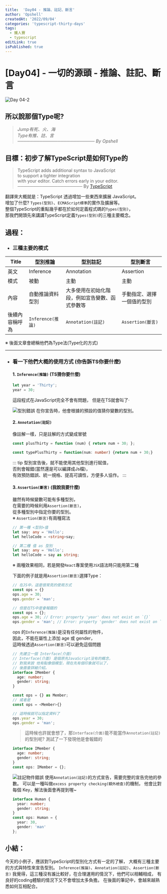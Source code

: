 ```yaml
---
title:  'Day04 - 推論、註記、斷言'
author: 'Opshell'
createdAt: '2022/09/04'
categories: 'typescript-thirty-days'
tags:
  - 鐵人賽
  - typescript
editLink: true
isPublished: true
---
```


# [Day04] - 一切的源頭 - 推論、註記、斷言
![Day 04-2](https://ithelp.ithome.com.tw/upload/images/20220904/20109918zYSZIgGEC9.jpg)

## 所以說那個Type呢?
> *Jump有死、火、海* <br />
> *Type有推、註、言* <br />
> *───────────────────────── By Opshell*

## 目標：初步了解TypeScript是如何Type的
> TypeScript adds additional syntax to JavaScript<br />
> to support a tighter integration<br />
> with your editor. Catch errors early in your editor.
> ───────────────────── By [TypeScript]((https://www.typescriptlang.org/))

翻譯來大概就是：TypeScript 透過增加一些東西來擴展 JavaScript。<br />
增加了什麼? `Types(型別)`、`ECMAScript標準`的實作及擴展等。<br />
整個TypeScript的重點幾乎都在於如何定義程式碼的`Types(型別)`，<br />
那我們開頭先來講講TypeScript定義`Types(型別)`的三種主要概念。

## 過程：
- ### 三種主要的模式
Title|型別推論|型別註記|型別斷言
-------------|-------------|-------------|-------------
英文|Inference|Annotation|Assertion
模式|被動|主動|主動
內容|自動推論資料型別|大多使用在初始化階段，例如宣告變數、函式參數等|手動指定、選擇一個值的型別
後續內容稱呼為|`Inference(推論)`|`Annotation(註記)`|`Assertion(斷言)`

※ 後面文章會總稱他們為Type法(Type化的方式)

---
- ### 看一下他們大概的使用方式 (你告訴TS你要什麼)
  #### 1. `Inference(推論)` (TS猜你要什麼)
  ```JavaScript
  let year = 'Thirty';
  year = 30;
  ```
  這段程式在JavaScript完全不會有問題，
  但是在TS就會叫了‧

  ![型別錯誤](https://ithelp.ithome.com.tw/upload/images/20220904/20109918vtdUQv0lq6.png)
  在你宣告時，他會根據的預設的值猜你變數的型別。

  #### 2. `Annotation(註記)`
  像註解一樣，只是註解的方式變成冒號
  ```javascript
  const plusThirty = function (num) { return num + 30; };
  ```
  ```typescript
  const typePlusThirty = function(num: number) {return num + 30;}
  ```
  ::: tip
  型別宣告後，就不能使用其他型別進行賦值，<br />
  否則會報錯(當然還是可以編譯成Js檔)，<br />
  有效預防錯誤、統一規格、提高可讀性，方便多人協作。
  :::

  #### 3. `Assertion(斷言)` (我說我要什麼)
  雖然有時候變數可能有多種型別，<br />
  在需要的時候利用`Assertion(斷言)`，<br />
  從多種型別中指定你要的型別。<br />
  ※ `Assertion(斷言)`有兩種寫法
  ```typescript
  // 第一種 <型別>值
  let say: any = 'Hello';
  let helloCode = <string>say;
  ```
  ```typescript
  // 第二種 值 as 型別
  let say: any = 'Hello';
  let helloCode = say as string;
  ```
  ※ 兩種效果相同，若是開發`React`專案使用`JSX`語法時只能用第二種

  下面的例子就是用`Assertion(斷言)`選擇Type：
  ```JavaScript
  // 在JS中，這是很常見的使用方式
  const ops = {}
  ops.age = 30;
  ops.gender = 'man';
  ```
  ```typescript
  // 但是在TS中是會報錯的
  const ops = {};
  ops.age = 30; // Error: property 'year' does not exist on `{}`
  ops.gender = 'man'; // Error: property 'gender' does not exist on `{}`
  ```
  ops 的`Inference(推論)`是沒有任何屬性的物件，<br />
  因此，不能在屬性上添加 age 或 gender，<br />
  這時候透過`Assertion(斷言)`可以避免這個問題

  ``` typescript
  // 先建立一個 Interface(介面)
  // Interface(介面) 是個原先JavaScript沒有的概念，
  // 對我來說 他有點像個模型，現在先有個印象就可以了，
  // 後面會詳細介紹。
  interface IMember {
    age: number;
    gender: string;
  }

  const ops = {} as Member;
  // 或者是
  const ops = <Member>{}

  // 這時候就可以指定資料了
  ops.year = 30;
  ops.gender = 'man';
  ```
  > 這時候也許就會想了，那`Interface(介面)`能不能當作`Annotation(註記)`的型別呢?
  > 測試了一下發現他是會報錯的

  ``` typescript
  interface IMember {
    age: number;
    gender: string;
  }
  const ops: IMember = {};
  ```
  ![註記物件錯誤](https://ithelp.ithome.com.tw/upload/images/20220904/20109918mXGRZq1bGM.png)
  使用`Annotation(註記)`的方式宣告，需要完整的宣告完他的參數。
  可以是一種叫做`excess property checking(額外檢查)`的機制，
  他會比對每個 Key，解法後面會再提到喔~
  ``` typescript
  interface Human {
    year: number;
    gender: string;
  }
  const ops: Human = {
    year: 30,
    gender: 'man'
  };
  ```

## 小結：
今天的小例子，應該對TypeScript的型別化方式有一定的了解，
大概有三種主要的方式與特性來宣告型別。
`Inference(推論)`、`Annotation(註記)`、`Assertion(斷言)`
我覺得，這三種沒有誰比較好，在合理運用的情況下，他們可以相輔相成，
有良好的coding體驗的情況下又不會增加太多負擔。
在後面的筆記中，會越來越熟悉如何互相配合。
